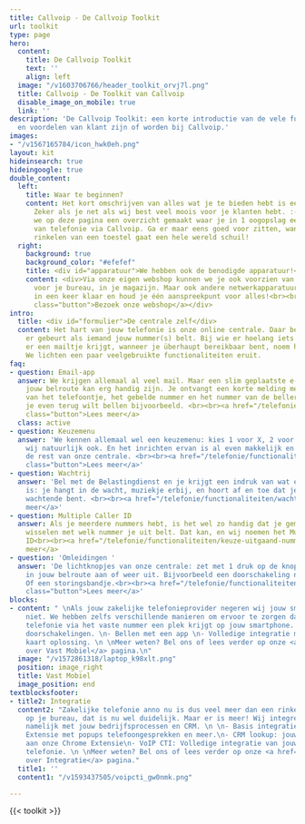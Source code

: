 ```yaml
---
title: Callvoip - De Callvoip Toolkit
url: toolkit
type: page
hero:
  content:
    title: De Callvoip Toolkit
    text: ''
    align: left
  image: "/v1603706766/header_toolkit_orvj7l.png"
  title: Callvoip - De Toolkit van Callvoip
  disable_image_on_mobile: true
  link: ''
description: 'De Callvoip Toolkit: een korte introductie van de vele functionaliteiten
  en voordelen van klant zijn of worden bij Callvoip.'
images:
- "/v1567165784/icon_hwk0eh.png"
layout: kit
hideinsearch: true
hideingoogle: true
double_content:
  left:
    title: Waar te beginnen?
    content: Het kort omschrijven van alles wat je te bieden hebt is een uitdaging.
      Zeker als je net als wij best veel moois voor je klanten hebt. :-) Daarom hebben
      we op deze pagina een overzicht gemaakt waar je in 1 oogopslag een beeld krijgt
      van telefonie via Callvoip. Ga er maar eens goed voor zitten, want achter het
      rinkelen van een toestel gaat een hele wereld schuil!
  right:
    background: true
    background_color: "#efefef"
    title: <div id="apparatuur">We hebben ook de benodigde apparatuur!</div>
    content: <div>Via onze eigen webshop kunnen we je ook voorzien van een toestel
      voor je bureau, in je magazijn. Maar ook andere netwerkapparatuur. Zo ben je
      in een keer klaar en houd je één aanspreekpunt voor alles!<br><br> <a href="https://callvoip.shop/"
      class="button">Bezoek onze webshop</a></div>
intro:
  title: <div id="formulier">De centrale zelf</div>
  content: Het hart van jouw telefonie is onze online centrale. Daar bepaal je wat
    er gebeurt als iemand jouw nummer(s) belt. Bij wie er hoelang iets rinkelt, wie
    er een mailtje krijgt, wanneer je überhaupt bereikbaar bent, noem het maar op.
    We lichten een paar veelgebruikte functionaliteiten eruit.
faq:
- question: Email-app
  answer: We krijgen allemaal al veel mail. Maar een slim geplaatste e-mail app in
    jouw belroute kan erg handig zijn. Je ontvangt een korte melding met tijdstip
    van het telefoontje, het gebelde nummer en het nummer van de beller. Handig als
    je even terug wilt bellen bijvoorbeeld. <br><br><a href="/telefonie/functionaliteiten/e-mail/"
    class="button">Lees meer</a>
  class: active
- question: Keuzemenu
  answer: 'We kennen allemaal wel een keuzemenu: kies 1 voor X, 2 voor Y etc. Hebben
    wij natuurlijk ook. En het inrichten ervan is al even makkelijk en flexibel als
    de rest van onze centrale. <br><br><a href="/telefonie/functionaliteiten/keuzemenu-ivr/"
    class="button">Lees meer</a>'
- question: Wachtrij
  answer: 'Bel met de Belastingdienst en je krijgt een indruk van wat een wachtrij
    is: je hangt in de wacht, muziekje erbij, en hoort af en toe dat je de zoveelste
    wachtende bent. <br><br><a href="/telefonie/functionaliteiten/wachtrij/" class="button">Lees
    meer</a>'
- question: Multiple Caller ID
  answer: Als je meerdere nummers hebt, is het wel zo handig dat je gemakkelijk kunt
    wisselen met welk nummer je uit belt. Dat kan, en wij noemen het Multiple Caller
    ID<br><br><a href="/telefonie/functionaliteiten/keuze-uitgaand-nummer/" class="button">Lees
    meer</a>
- question: 'Omleidingen '
  answer: 'De lichtknopjes van onze centrale: zet met 1 druk op de knop een afslag
    in jouw belroute aan of weer uit. Bijvoorbeeld een doorschakeling naar je mobiel.
    Of een storingsbandje.<br><br><a href="/telefonie/functionaliteiten/omleiding-flow-control/"
    class="button">Lees meer</a>'
blocks:
- content: " \nAls jouw zakelijke telefonieprovider negeren wij jouw smartphone natuurlijk
    niet. We hebben zelfs verschillende manieren om ervoor te zorgen dat jouw zakelijke
    telefonie via het vaste nummer een plek krijgt op jouw smartphone. \n \n- Gemakkelijke
    doorschakelingen. \n- Bellen met een app \n- Volledige integratie met een SIM
    kaart oplossing. \n \nMeer weten? Bel ons of lees verder op onze <a href=\"/telefonie/vastmobiel/\">Alles
    over Vast Mobiel</a> pagina.\n"
  image: "/v1572861318/laptop_k98xlt.png"
  position: image_right
  title: Vast Mobiel
  image_position: end
textblocksfooter:
- title2: Integratie
  content2: "Zakelijke telefonie anno nu is dus veel meer dan een rinkelend toestel
    op je bureau, dat is nu wel duidelijk. Maar er is meer! Wij integreren telefonie
    namelijk met jouw bedrijfsprocessen en CRM. \n \n- Basis integratie: gratis Chrome
    Extensie met popups telefoongesprekken en meer.\n- CRM lookup: jouw CRM gekoppeld
    aan onze Chrome Extensie\n- VoIP CTI: Volledige integratie van jouw PC met de
    telefonie. \n \nMeer weten? Bel ons of lees verder op onze <a href=\"/telefonie/integratie/\">Alles
    over Integratie</a> pagina."
  title1: ''
  content1: "/v1593437505/voipcti_gw0nmk.png"

---
```

{{< toolkit >}}